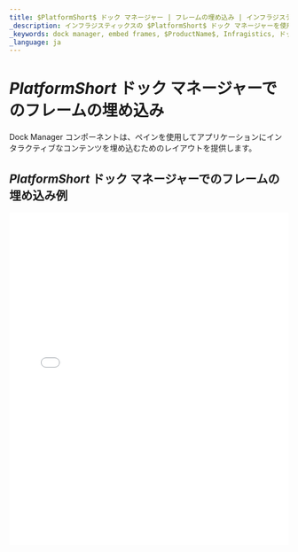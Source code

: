 ```yaml
---
title: $PlatformShort$ ドック マネージャー | フレームの埋め込み | インフラジスティックス
_description: インフラジスティックスの $PlatformShort$ ドック マネージャーを使用してペインによってインタラクティブなコンテンツを埋め込みます。$ProductName$ ドック マネージャー チュートリアルを是非お試しください!
_keywords: dock manager, embed frames, $ProductName$, Infragistics, ドック マネージャー, フレームの埋め込み, インフラジスティックス
_language: ja
---
```

# $PlatformShort$ ドック マネージャーでのフレームの埋め込み

Dock Manager コンポーネントは、ペインを使用してアプリケーションにインタラクティブなコンテンツを埋め込むためのレイアウトを提供します。

## $PlatformShort$ ドック マネージャーでのフレームの埋め込み例

<div class="sample-container loading" style="height: 600px">
    <iframe id="dock-manager-embedding-frames-iframe" src='{environment:dvDemosBaseUrl}/layouts/dock-manager-embedding-frames' width="100%" height="100%" seamless frameBorder="0" onload="onXPlatSampleIframeContentLoaded(this);"></iframe>
</div>
<sample-button src="layouts/dock-manager/embedding-frames"></sample-button>
<!-- <div>
    <button data-localize="stackblitz" disabled class="stackblitz-btn" data-iframe-id="dock-manager-overview-iframe" data-demos-base-url="{environment:dvDemosBaseUrl}">View on StackBlitz
    </button>
</div> -->

<div class="divider--half"></div>

<!--
## Usage

Once the Dock Manager is imported, you can add it on the page:

```html
<igc-dockmanager id="dockManager">
</igc-dockmanager>
```

```ts
import { IgcDockManagerPaneType, IgcSplitPaneOrientation, IgcDockManagerComponent } from 'igniteui-dockmanager';

// ...

this.dockManager = document.getElementById("dockManager") as IgcDockManagerComponent;
this.dockManager.layout = {
    rootPane: {
        type: IgcDockManagerPaneType.splitPane,
        orientation: IgcSplitPaneOrientation.horizontal,
        panes: [
            {
                type: IgcDockManagerPaneType.contentPane,
                contentId: 'content1',
                header: 'Pane 1'
            }
        ]
    }
};
```

```html
<igc-dockmanager id="dockManager">
    <div slot="content1" style="width: 100%; height: 100%;">Content 1</div>
</igc-dockmanager>
``` -->
